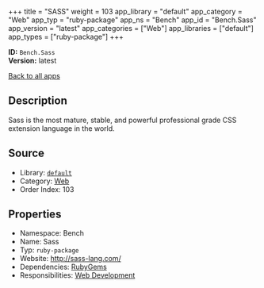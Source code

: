 ﻿+++
title = "SASS"
weight = 103
app_library = "default"
app_category = "Web"
app_typ = "ruby-package"
app_ns = "Bench"
app_id = "Bench.Sass"
app_version = "latest"
app_categories = ["Web"]
app_libraries = ["default"]
app_types = ["ruby-package"]
+++

**ID:** `Bench.Sass`  
**Version:** latest  
<!--more-->

[Back to all apps](/apps/)

## Description
Sass is the most mature, stable, and powerful professional grade CSS extension language in the world.

## Source

* Library: [`default`](/app_libraries/default)
* Category: [Web](/app_categories/web)
* Order Index: 103

## Properties

* Namespace: Bench
* Name: Sass
* Typ: `ruby-package`
* Website: <http://sass-lang.com/>
* Dependencies: [RubyGems](/apps/Bench.RubyGems)
* Responsibilities: [Web Development](/apps/Bench.Group.WebDevelopment)

